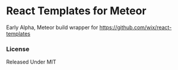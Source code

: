 # React Templates for Meteor

Early Alpha, Meteor build wrapper for https://github.com/wix/react-templates

### License

Released Under MIT